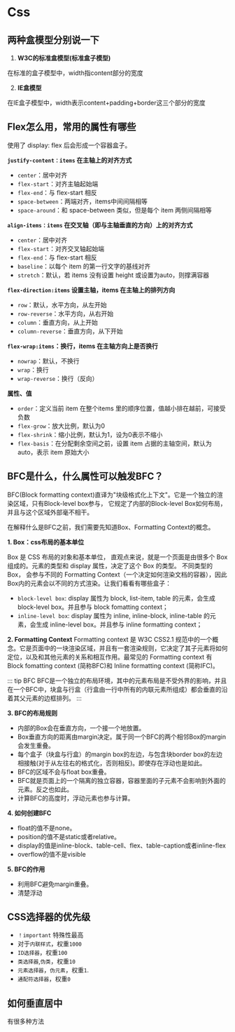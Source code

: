 # Css

## 两种盒模型分别说一下

1. **W3C的标准盒模型(标准盒子模型)**

在标准的盒子模型中，width指content部分的宽度

2. **IE盒模型**

在IE盒子模型中，width表示content+padding+border这三个部分的宽度

## Flex怎么用，常用的属性有哪些

使用了 display: flex 后会形成一个容器盒子。

**`justify-content：items` 在主轴上的对齐方式**
* `center`：居中对齐
* `flex-start`：对齐主轴起始端
* `flex-end`：与 flex-start 相反
* `space-between`：两端对齐，items中间间隔相等
* `space-around`：和 space-between 类似，但是每个 item 两侧间隔相等

**`align-items：items` 在交叉轴（即与主轴垂直的方向）上的对齐方式**
* `center`：居中对齐
* `flex-start`：对齐交叉轴起始端
* `flex-end`：与 flex-start 相反
* `baseline`：以每个 item 的第一行文字的基线对齐
* `stretch`：默认，若 items 没有设置 height 或设置为auto，则撑满容器

**`flex-direction:items` 设置主轴，items 在主轴上的排列方向**
* `row`：默认，水平方向，从左开始
* `row-reverse`：水平方向，从右开始
* `column`：垂直方向，从上开始
* `column-reverse`：垂直方向，从下开始

**`flex-wrap:items`：换行，items 在主轴方向上是否换行**
* `nowrap`：默认，不换行
* `wrap`：换行
* `wrap-reverse`：换行（反向）

**属性、值**

* `order`：定义当前 item 在整个items 里的顺序位置，值越小排在越前，可接受负数
* `flex-grow`：放大比例，默认为0
* `flex-shrink`：缩小比例，默认为1，设为0表示不缩小
* `flex-basis`：在分配剩余空间之前，设置 item 占据的主轴空间，默认为auto，表示 item 原始大小

## BFC是什么，什么属性可以触发BFC？

BFC(Block formatting context)直译为"块级格式化上下文"。它是一个独立的渲染区域，只有Block-level box参与， 它规定了内部的Block-level Box如何布局，并且与这个区域外部毫不相干。

在解释什么是BFC之前，我们需要先知道Box、Formatting Context的概念。

**1. Box：css布局的基本单位**

Box 是 CSS 布局的对象和基本单位， 直观点来说，就是一个页面是由很多个 Box 组成的。元素的类型和 display 属性，决定了这个 Box 的类型。 不同类型的 Box， 会参与不同的 Formatting Context（一个决定如何渲染文档的容器），因此Box内的元素会以不同的方式渲染。让我们看看有哪些盒子：

* `block-level box`: display 属性为 block, list-item, table 的元素，会生成 block-level box。并且参与 block fomatting context；
* `inline-level box`: display 属性为 inline, inline-block, inline-table 的元素，会生成 inline-level box。并且参与 inline formatting context；

**2. Formatting Context**
Formatting context 是 W3C CSS2.1 规范中的一个概念。它是页面中的一块渲染区域，并且有一套渲染规则，它决定了其子元素将如何定位，以及和其他元素的关系和相互作用。最常见的 Formatting context 有 Block fomatting context (简称BFC)和 Inline formatting context (简称IFC)。

::: tip BFC
BFC是一个独立的布局环境，其中的元素布局是不受外界的影响，并且在一个BFC中，块盒与行盒（行盒由一行中所有的内联元素所组成）都会垂直的沿着其父元素的边框排列。
:::

**3. BFC的布局规则**
* 内部的Box会在垂直方向，一个接一个地放置。
* Box垂直方向的距离由margin决定。属于同一个BFC的两个相邻Box的margin会发生重叠。
* 每个盒子（块盒与行盒）的margin box的左边，与包含块border box的左边相接触(对于从左往右的格式化，否则相反)。即使存在浮动也是如此。
* BFC的区域不会与float box重叠。
* BFC就是页面上的一个隔离的独立容器，容器里面的子元素不会影响到外面的元素。反之也如此。
* 计算BFC的高度时，浮动元素也参与计算。

**4. 如何创建BFC**
* float的值不是none。
* position的值不是static或者relative。
* display的值是inline-block、table-cell、flex、table-caption或者inline-flex
* overflow的值不是visible

**5. BFC的作用**
* 利用BFC避免margin重叠。
* 清楚浮动

## CSS选择器的优先级

* `！important` 特殊性最高
* 对于`内联样式`，权重`1000`
* `ID选择器`，权重`100`
* `类选择器`,`伪类`，权重`10`
* `元素选择器`，`伪元素`，权重`1`.
* `通配符选择器`，权重`0`

## 如何垂直居中

有很多种方法